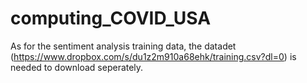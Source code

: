 # computing_COVID_USA

As for the sentiment analysis training data, the datadet (https://www.dropbox.com/s/du1z2m910a68ehk/training.csv?dl=0) is needed to download seperately.
